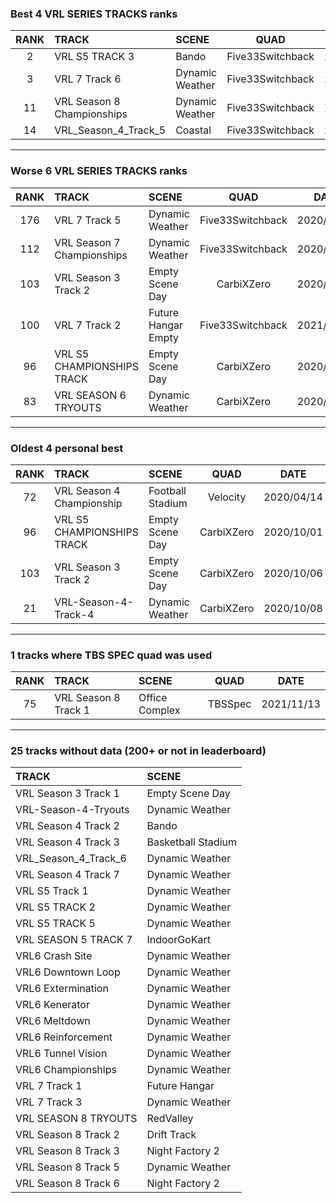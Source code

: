 ### Best 4 VRL SERIES TRACKS ranks
|RANK|TRACK|SCENE|QUAD|DATE|
|:---:|:---|:---|:---:|:---:|
|2|VRL S5 TRACK 3|Bando|Five33Switchback|2022/04/01|
|3|VRL 7 Track 6|Dynamic Weather|Five33Switchback|2022/04/01|
|11|VRL Season 8 Championships|Dynamic Weather|Five33Switchback|2022/02/19|
|14|VRL_Season_4_Track_5|Coastal|Five33Switchback|2021/08/27|
---
### Worse 6 VRL SERIES TRACKS ranks
|RANK|TRACK|SCENE|QUAD|DATE|
|:---:|:---|:---|:---:|:---:|
|176|VRL 7 Track 5|Dynamic Weather|Five33Switchback|2020/12/20|
|112|VRL Season 7 Championships|Dynamic Weather|Five33Switchback|2020/12/30|
|103|VRL Season 3 Track 2|Empty Scene Day|CarbiXZero|2020/10/06|
|100|VRL 7 Track 2|Future Hangar Empty|Five33Switchback|2021/01/13|
|96|VRL S5 CHAMPIONSHIPS TRACK|Empty Scene Day|CarbiXZero|2020/10/01|
|83|VRL SEASON 6 TRYOUTS|Dynamic Weather|CarbiXZero|2020/10/12|
---
### Oldest 4 personal best
|RANK|TRACK|SCENE|QUAD|DATE|
|:---:|:---|:---|:---:|:---:|
|72|VRL Season 4 Championship|Football Stadium|Velocity|2020/04/14|
|96|VRL S5 CHAMPIONSHIPS TRACK|Empty Scene Day|CarbiXZero|2020/10/01|
|103|VRL Season 3 Track 2|Empty Scene Day|CarbiXZero|2020/10/06|
|21|VRL-Season-4-Track-4|Dynamic Weather|CarbiXZero|2020/10/08|
---
### 1 tracks where TBS SPEC quad was used
|RANK|TRACK|SCENE|QUAD|DATE|
|:---:|:---|:---|:---:|:---:|
|75|VRL Season 8 Track 1|Office Complex|TBSSpec|2021/11/13|
---
### 25 tracks without data (200+ or not in leaderboard)
|TRACK|SCENE|
|:---|:---|
|VRL Season 3 Track 1|Empty Scene Day|
|VRL-Season-4-Tryouts|Dynamic Weather|
|VRL Season 4 Track 2|Bando|
|VRL Season 4 Track 3|Basketball Stadium|
|VRL_Season_4_Track_6|Dynamic Weather|
|VRL Season 4 Track 7|Dynamic Weather|
|VRL S5 Track 1|Dynamic Weather|
|VRL S5 TRACK 2|Dynamic Weather|
|VRL S5 TRACK 5|Dynamic Weather|
|VRL SEASON 5 TRACK 7|IndoorGoKart|
|VRL6 Crash Site|Dynamic Weather|
|VRL6 Downtown Loop|Dynamic Weather|
|VRL6 Extermination|Dynamic Weather|
|VRL6 Kenerator|Dynamic Weather|
|VRL6 Meltdown|Dynamic Weather|
|VRL6 Reinforcement|Dynamic Weather|
|VRL6 Tunnel Vision|Dynamic Weather|
|VRL6 Championships|Dynamic Weather|
|VRL 7 Track 1|Future Hangar|
|VRL 7 Track 3|Dynamic Weather|
|VRL SEASON 8 TRYOUTS|RedValley|
|VRL Season 8 Track 2|Drift Track|
|VRL Season 8 Track 3|Night Factory 2|
|VRL Season 8 Track 5|Dynamic Weather|
|VRL Season 8 Track 6|Night Factory 2|
